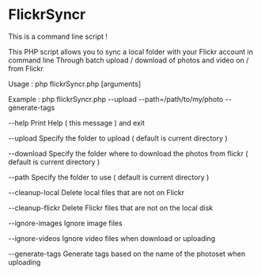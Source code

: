 FlickrSyncr
===========

This is a command line script !

This PHP script allows you to sync a local folder with your Flickr account in command line
Through batch upload / download of photos and video on / from Flickr

Usage   : php flickrSyncr.php [arguments]

Example : php flickrSyncr.php --upload --path=/path/to/my/photo --generate-tags

  --help            Print Help ( this message ) and exit
  
  --upload          Specify the folder to upload ( default is current directory )
  
  --download        Specify the folder where to download the photos from flickr ( default is current directory )
  
  --path            Specify the folder to use ( default is current directory )
  
  --cleanup-local   Delete local files that are not on Flickr
  
  --cleanup-flickr  Delete Flickr files that are not on the local disk
  
  --ignore-images   Ignore image files
  
  --ignore-videos   Ignore video files when download or uploading
  
  --generate-tags   Generate tags based on the name of the photoset when uploading
